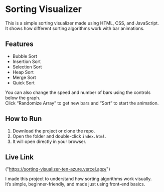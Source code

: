 # Sorting Visualizer
This is a simple sorting visualizer made using HTML, CSS, and JavaScript.  
It shows how different sorting algorithms work with bar animations.


## Features
- Bubble Sort  
- Insertion Sort  
- Selection Sort  
- Heap Sort  
- Merge Sort  
- Quick Sort  

You can also change the speed and number of bars using the controls below the graph.  
Click “Randomize Array” to get new bars and “Sort” to start the animation.

## How to Run
1. Download the project or clone the repo.  
2. Open the folder and double-click `index.html`.  
3. It will open directly in your browser.

## Live Link
("https://sorting-visualizer-ten-azure.vercel.app/")

I made this project to understand how sorting algorithms work visually.  
It’s simple, beginner-friendly, and made just using front-end basics.
